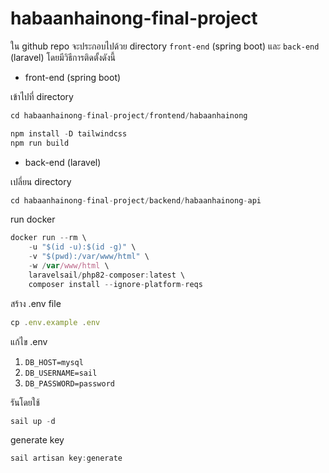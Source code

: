 # habaanhainong-final-project
ใน github repo จะประกอบไปด้วย directory `front-end` (spring boot) และ `back-end` (laravel) โดยมีวิธีการติดตั้งดังนี้

- front-end (spring boot)

เข้าไปที่ directory

```jsx
cd habaanhainong-final-project/frontend/habaanhainong
```

```jsx
npm install -D tailwindcss
npm run build
```

- back-end (laravel)

เปลี่ยน directory

```jsx
cd habaanhainong-final-project/backend/habaanhainong-api
```

run docker

```jsx
docker run --rm \
    -u "$(id -u):$(id -g)" \
    -v "$(pwd):/var/www/html" \
    -w /var/www/html \
    laravelsail/php82-composer:latest \
    composer install --ignore-platform-reqs
```

สร้าง .env file

```jsx
cp .env.example .env
```

แก้ไข .env

1. `DB_HOST=mysql` 
2. `DB_USERNAME=sail` 
3. `DB_PASSWORD=password` 

รันโดยใช้ 

```jsx
sail up -d
```

generate key

```jsx
sail artisan key:generate
```
